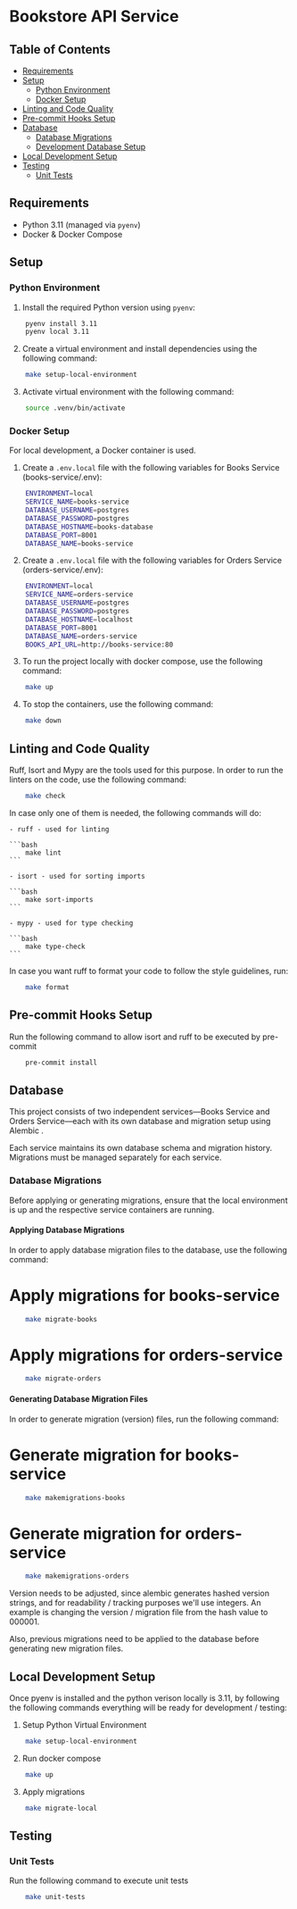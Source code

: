 # Bookstore API Service

## Table of Contents

- [Requirements](#requirements)
- [Setup](#setup)
  - [Python Environment](#python-environment)
  - [Docker Setup](#docker-setup)
- [Linting and Code Quality](#linting-and-code-quality)
- [Pre-commit Hooks Setup](#pre-commit-hooks-setup)
- [Database](#database)
  - [Database Migrations](#database-migrations)
  - [Development Database Setup](#development-database-setup)
- [Local Development Setup](#local-development-setup)
- [Testing](#testing)
  - [Unit Tests](#unit-tests)

## Requirements

- Python 3.11 (managed via `pyenv`)
- Docker & Docker Compose

## Setup

### Python Environment

1. Install the required Python version using `pyenv`:
```bash
    pyenv install 3.11
    pyenv local 3.11
```

2. Create a virtual environment and install dependencies using the following command:
```bash
    make setup-local-environment
```

3. Activate virtual environment with the following command:

```bash
    source .venv/bin/activate
```

### Docker Setup

For local development, a Docker container is used.

1. Create a `.env.local` file with the following variables for Books Service (books-service/.env):
```bash
    ENVIRONMENT=local
    SERVICE_NAME=books-service
    DATABASE_USERNAME=postgres
    DATABASE_PASSWORD=postgres
    DATABASE_HOSTNAME=books-database
    DATABASE_PORT=8001
    DATABASE_NAME=books-service
```

2. Create a `.env.local` file with the following variables for Orders Service (orders-service/.env):
```bash
    ENVIRONMENT=local
    SERVICE_NAME=orders-service
    DATABASE_USERNAME=postgres
    DATABASE_PASSWORD=postgres
    DATABASE_HOSTNAME=localhost
    DATABASE_PORT=8001
    DATABASE_NAME=orders-service
    BOOKS_API_URL=http://books-service:80
```

3. To run the project locally with docker compose, use the following command:
```bash
    make up
```

4. To stop the containers, use the following command:
```bash
    make down
```

## Linting and Code Quality

Ruff, Isort and Mypy are the tools used for this purpose. In order to run the linters on the code, use the following command:
```bash
    make check
```

In case only one of them is needed, the following commands will do:

    - ruff - used for linting

    ```bash
        make lint
    ```

    - isort - used for sorting imports

    ```bash
        make sort-imports
    ```

    - mypy - used for type checking

    ```bash
        make type-check
    ```

In case you want ruff to format your code to follow the style guidelines, run:

```bash
    make format
```

## Pre-commit Hooks Setup

Run the following command to allow isort and ruff to be executed by pre-commit
```bash
    pre-commit install
```

## Database

This project consists of two independent services—Books Service and Orders Service—each with its own database and migration setup using Alembic
.

Each service maintains its own database schema and migration history. Migrations must be managed separately for each service.

### Database Migrations
Before applying or generating migrations, ensure that the local environment is up and the respective service containers are running.

#### Applying Database Migrations
In order to apply database migration files to the database, use the following command:

# Apply migrations for books-service
```bash
    make migrate-books
```

# Apply migrations for orders-service
```bash
    make migrate-orders
```

#### Generating Database Migration Files
In order to generate migration (version) files, run the following command:

# Generate migration for books-service
```bash
    make makemigrations-books
```

# Generate migration for orders-service
```bash
    make makemigrations-orders
```

Version needs to be adjusted, since alembic generates hashed version strings, and for readability / tracking purposes we'll use integers. An example is changing the version / migration file from the hash value to 000001.

Also, previous migrations need to be applied to the database before generating new migration files.

## Local Development Setup
Once pyenv is installed and the python verison locally is 3.11, by following the following commands everything will be ready for development / testing:

1. Setup Python Virtual Environment
```bash
    make setup-local-environment
```

2. Run docker compose
```bash
    make up
```

3. Apply migrations
```bash
    make migrate-local
```

## Testing

### Unit Tests
Run the following command to execute unit tests
```bash
    make unit-tests
```
